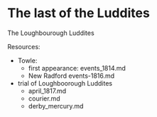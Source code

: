 # The last of the Luddites

The Loughbourough Luddites

Resources:

- Towle:
  - first appearance: events_1814.md
  - New Radford events-1816.md 
- trial of Loughboorough Luddites
  - april_1817.md
  - courier.md
  - derby_mercury.md

